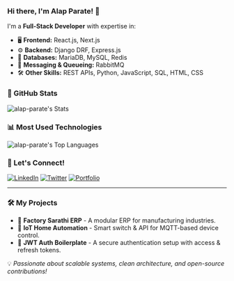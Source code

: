 ### Hi there, I'm Alap Parate! 👋

I'm a **Full-Stack Developer** with expertise in:

- 🖥 **Frontend:** React.js, Next.js
- ⚙ **Backend:** Django DRF, Express.js
- 🔗 **Databases:** MariaDB, MySQL, Redis
- 🚀 **Messaging & Queueing:** RabbitMQ
- 🛠 **Other Skills:** REST APIs, Python, JavaScript, SQL, HTML, CSS

### 🌟 GitHub Stats

![alap-parate's Stats](https://github-readme-stats.vercel.app/api?username=alap-parate&theme=gruvbox&show_icons=true&hide_border=true&count_private=true)

### 📊 Most Used Technologies

![alap-parate's Top Languages](https://github-readme-stats.vercel.app/api/top-langs/?username=alap-parate&theme=gruvbox&show_icons=true&hide_border=true&layout=compact)

### 🚀 Let's Connect!

[![LinkedIn](https://img.shields.io/badge/LinkedIn-0A66C2?style=for-the-badge&logo=linkedin&logoColor=white)](https://linkedin.com/in/alapparate)
[![Twitter](https://img.shields.io/badge/Twitter-1DA1F2?style=for-the-badge&logo=twitter&logoColor=white)](https://twitter.com/alapparate)
[![Portfolio](https://img.shields.io/badge/Portfolio-FF5722?style=for-the-badge&logo=google-chrome&logoColor=white)](https://yourportfolio.com)

---

### 🛠 My Projects

- 🔹 **Factory Sarathi ERP** - A modular ERP for manufacturing industries.
- 🔹 **IoT Home Automation** - Smart switch & API for MQTT-based device control.
- 🔹 **JWT Auth Boilerplate** - A secure authentication setup with access & refresh tokens.

💡 *Passionate about scalable systems, clean architecture, and open-source contributions!*
